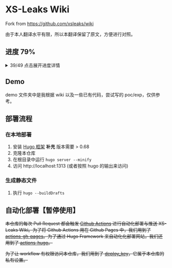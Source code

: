 # XS-Leaks Wiki

Fork from https://github.com/xsleaks/wiki

由于本人翻译水平有限，所以本翻译保留了原文，方便进行对照。

## 进度 79%
<details>
<summary>39/49 点击展开进度详情</summary>

- [x] `README.md`
- [x] `_index.md`
- [x] `attacks/_index.md`
- [x] `attacks/xs-search.md`
- [x] `attacks/window-references.md`
- [x] `attacks/navigations.md`
- [x] `attacks/css-tricks.md`
- [x] `attacks/frame-counting.md`
- [x] `attacks/error-events.md`
- [x] `attacks/cache-probing.md`
- [x] `attacks/element-leaks.md`
- [x] `attacks/id-attribute.md`
- [x] `attacks/postmessage-broadcasts.md`
- [x] `attacks/browser-features/_index.md`
- [x] `attacks/browser-features/corb.md`
- [x] `attacks/browser-features/corp.md`
- [x] `attacks/timing-attacks/_index.md`
- [x] `attacks/timing-attacks/clocks.md`
- [x] `attacks/timing-attacks/connection-pool.md`
- [x] `attacks/timing-attacks/execution-timing.md`
- [x] `attacks/timing-attacks/hybrid-timing.md`
- [x] `attacks/timing-attacks/network-timing.md`
- [x] `attacks/timing-attacks/performance-api.md`
- [x] `attacks/experiments/_index.md`
- [x] `attacks/experiments/portals.md`
- [x] `attacks/experiments/scroll-to-text-fragment.md`
- [x] `attacks/css-injection.md`
- [x] `attacks/historical/_index.md`
- [x] `attacks/historical/content-type.md`
- [x] `attacks/historical/stateful-browser-features.md`
- [x] `defenses/_index.md`
- [x] `defenses/opt-in/_index.md`
- [x] `defenses/opt-in/coop.md`
- [x] `defenses/opt-in/corp.md`
- [x] `defenses/opt-in/document-policies.md`
- [x] `defenses/opt-in/fetch-metadata.md`
- [x] `defenses/opt-in/same-site-cookies.md`
- [x] `defenses/opt-in/xfo.md`
- [x] `defenses/design-protections/_index.md`
- [x] `defenses/design-protections/cache-protections.md`
- [x] `defenses/design-protections/subresource-protections.md`


</details>

## Demo
demo 文件夹中是我根据 wiki 以及一些已有代码，尝试写的 poc/exp，仅供参考。


## 部署流程

### 在本地部署

1. 安装 [Hugo 框架](https://gohugo.io/getting-started/installing/) **补充** 版本需要 > 0.68
2. 克隆本仓库
3. 在根目录中运行 `hugo server --minify`
4. 访问 http://localhost:1313 (或者按照 hugo 的输出来访问)

### 生成静态文件

1. 执行 `hugo --buildDrafts`

## 自动化部署【暂停使用】

~~本仓库的每次 Pull Request 都会触发 [Github Actions](https://github.com/features/actions) 进行自动化部署与推送 XS-Leaks Wiki。为了将 Github Actions 用在 Github Pages 中，我们用到了 [actions-gh-pages](https://github.com/peaceiris/actions-gh-pages)。为了通过 Hugo Framework 来自动化化部署网站，我们还用到了 [actions-hugo](https://github.com/peaceiris/actions-hugo)。~~

~~为了让 workflow 有权限访问本仓库，我们用到了 [deploy_key](https://github.com/peaceiris/actions-gh-pages#%EF%B8%8F-set-ssh-private-key-deploy_key)，它属于本仓库的私有设置。~~
